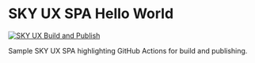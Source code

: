 # SKY UX SPA Hello World

[![SKY UX Build and Publish](https://github.com/Blackbaud-BobbyEarl/skyux-spa-hello-world/workflows/SKY%20UX%20Build%20and%20Publish/badge.svg)](https://github.com/Blackbaud-BobbyEarl/skyux-spa-hello-world/actions)

Sample SKY UX SPA highlighting GitHub Actions for build and publishing.
